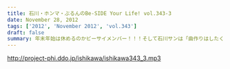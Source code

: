 ```yaml
---
title: 石川・ホンマ・ぶるんのBe-SIDE Your Life! vol.343-3
date: November 28, 2012
tags: ['2012', 'November 2012', 'vol.343']
draft: false
summary: 年末年始は休めるのかビーサイメンバー！！！そして石川サンは「曲作りはしたくねぇけどライブはしたいね！」と矛盾した発言を～～。ＮＡＭＡＥ
---
```


http://project-phi.ddo.jp/ishikawa/ishikawa343_3.mp3